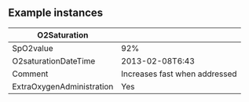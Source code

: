 ## Example instances

| O2Saturation    |                   |
|-----------------|-------------------|
| SpO2value                 | 92%                           |
| O2saturationDateTime      | 2013-02-08T6:43               |
| Comment                   | Increases fast when addressed |
| ExtraOxygenAdministration | Yes                           |
